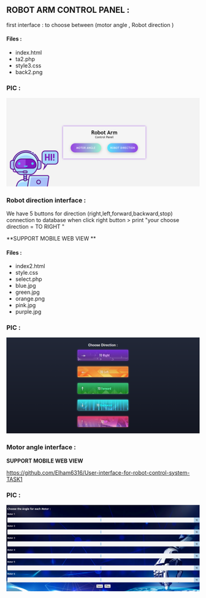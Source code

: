 ## ROBOT ARM CONTROL PANEL :
first interface :
to choose between (motor angle , Robot direction )
#### Files :
 * index.html
 * ta2.php
 * style3.css
 * back2.png 
 
### PIC :
![](https://github.com/Elham6316/User-experience-testing-and-improvement-for-robot-control-system/blob/main/interfaces/maininterface.png)

### Robot direction interface :
We have 5 buttons for direction (right,left,forward,backward,stop)
connection to database when click right button > print "your choose direction = TO RIGHT "  

**SUPPORT MOBILE WEB VIEW ** 

#### Files : 
* index2.html
* style.css
* select.php
* blue.jpg
* green.jpg
* orange.png
* pink.jpg
* purple.jpg
### PIC :
![](https://github.com/Elham6316/User-experience-testing-and-improvement-for-robot-control-system/blob/main/interfaces/robotdir.png)
### Motor angle interface :

**SUPPORT MOBILE WEB VIEW** 


https://github.com/Elham6316/User-interface-for-robot-control-system-TASK1

### PIC :
![](https://github.com/Elham6316/User-experience-testing-and-improvement-for-robot-control-system/blob/main/interfaces/motorangle.png)


